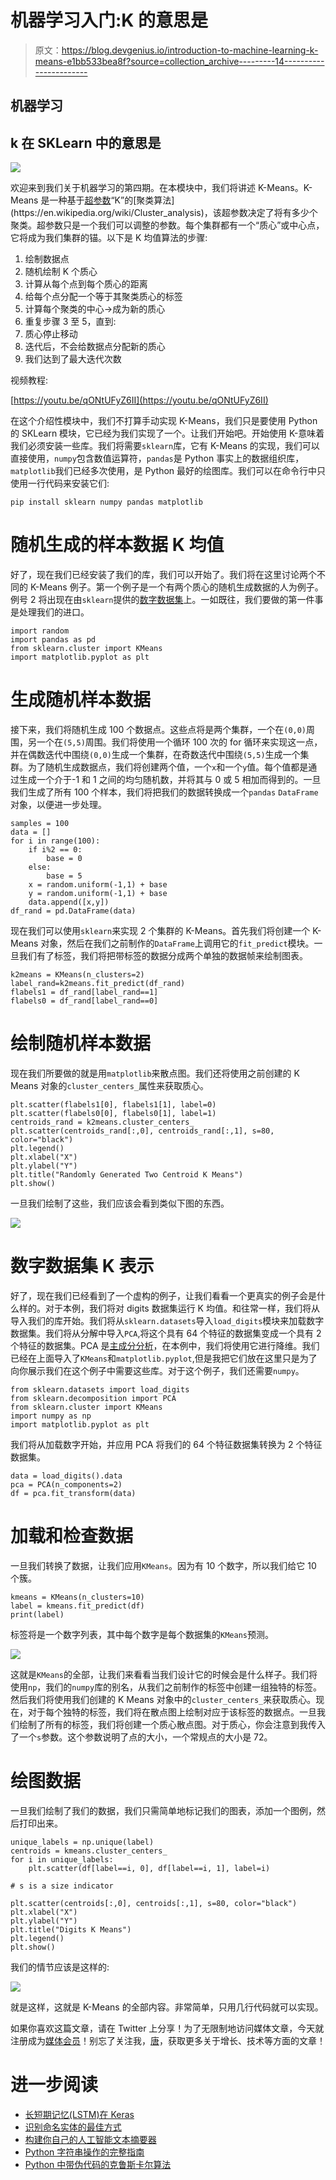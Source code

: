 # 机器学习入门:K 的意思是

> 原文：<https://blog.devgenius.io/introduction-to-machine-learning-k-means-e1bb533bea8f?source=collection_archive---------14----------------------->

## 机器学习

## k 在 SKLearn 中的意思是

![](img/b45f51c48a1d56807f015652f8c23b57.png)

欢迎来到我们关于机器学习的第四期。在本模块中，我们将讲述 K-Means。K-Means 是一种基于[超参数](https://en.wikipedia.org/wiki/Hyperparameter_(machine_learning))“K”的[聚类算法](https://en.wikipedia.org/wiki/Cluster_analysis)，该超参数决定了将有多少个聚类。超参数只是一个我们可以调整的参数。每个集群都有一个“质心”或中心点，它将成为我们集群的锚。以下是 K 均值算法的步骤:

1.  绘制数据点
2.  随机绘制 K 个质心
3.  计算从每个点到每个质心的距离
4.  给每个点分配一个等于其聚类质心的标签
5.  计算每个聚类的中心→成为新的质心
6.  重复步骤 3 至 5，直到:
7.  质心停止移动
8.  迭代后，不会给数据点分配新的质心
9.  我们达到了最大迭代次数

视频教程:

[https://youtu.be/qONtUFyZ6II](https://youtu.be/qONtUFyZ6II)

在这个介绍性模块中，我们不打算手动实现 K-Means，我们只是要使用 Python 的 SKLearn 模块，它已经为我们实现了一个。让我们开始吧。开始使用 K-意味着我们必须安装一些库。我们将需要`sklearn`库，它有 K-Means 的实现，我们可以直接使用，`numpy`包含数值运算符，`pandas`是 Python 事实上的数据组织库，`matplotlib`我们已经多次使用，是 Python 最好的绘图库。我们可以在命令行中只使用一行代码来安装它们:

```
pip install sklearn numpy pandas matplotlib
```

# 随机生成的样本数据 K 均值

好了，现在我们已经安装了我们的库，我们可以开始了。我们将在这里讨论两个不同的 K-Means 例子。第一个例子是一个有两个质心的随机生成数据的人为例子。例号 2 将出现在由`sklearn`提供的[数字数据集](https://scikit-learn.org/stable/modules/generated/sklearn.datasets.load_digits.html)上。一如既往，我们要做的第一件事是处理我们的进口。

```
import random
import pandas as pd
from sklearn.cluster import KMeans
import matplotlib.pyplot as plt
```

# 生成随机样本数据

接下来，我们将随机生成 100 个数据点。这些点将是两个集群，一个在`(0,0)`周围，另一个在`(5,5)`周围。我们将使用一个循环 100 次的 for 循环来实现这一点，并在偶数迭代中围绕`(0,0)`生成一个集群，在奇数迭代中围绕`(5,5)`生成一个集群。为了随机生成数据点，我们将创建两个值，一个`x`和一个`y`值。每个值都是通过生成一个介于-1 和 1 之间的均匀随机数，并将其与 0 或 5 相加而得到的。一旦我们生成了所有 100 个样本，我们将把我们的数据转换成一个`pandas` `DataFrame`对象，以便进一步处理。

```
samples = 100
data = []
for i in range(100):
    if i%2 == 0:
        base = 0
    else:
        base = 5
    x = random.uniform(-1,1) + base
    y = random.uniform(-1,1) + base
    data.append([x,y])
df_rand = pd.DataFrame(data)
```

现在我们可以使用`sklearn`来实现 2 个集群的 K-Means。首先我们将创建一个 K-Means 对象，然后在我们之前制作的`DataFrame`上调用它的`fit_predict`模块。一旦我们有了标签，我们将把带标签的数据分成两个单独的数据帧来绘制图表。

```
k2means = KMeans(n_clusters=2)
label_rand=k2means.fit_predict(df_rand)
flabels1 = df_rand[label_rand==1]
flabels0 = df_rand[label_rand==0]
```

# 绘制随机样本数据

现在我们所要做的就是用`matplotlib`来散点图。我们还将使用之前创建的 K Means 对象的`cluster_centers_`属性来获取质心。

```
plt.scatter(flabels1[0], flabels1[1], label=0)
plt.scatter(flabels0[0], flabels0[1], label=1)
centroids_rand = k2means.cluster_centers_
plt.scatter(centroids_rand[:,0], centroids_rand[:,1], s=80, color="black")
plt.legend()
plt.xlabel("X")
plt.ylabel("Y")
plt.title("Randomly Generated Two Centroid K Means")
plt.show()
```

一旦我们绘制了这些，我们应该会看到类似下图的东西。

![](img/c94190d1cb6012cf3451dc500074944d.png)

# 数字数据集 K 表示

好了，现在我们已经看到了一个虚构的例子，让我们看看一个更真实的例子会是什么样的。对于本例，我们将对 digits 数据集运行 K 均值。和往常一样，我们将从导入我们的库开始。我们将从`sklearn.datasets`导入`load_digits`模块来加载数字数据集。我们将从分解中导入`PCA`,将这个具有 64 个特征的数据集变成一个具有 2 个特征的数据集。PCA 是[主成分分析](https://pythonalgos.com/2021/11/12/intermediate-machine-learning-principal-component-analysis-pca/)，在本例中，我们将使用它进行降维。我们已经在上面导入了`KMeans`和`matplotlib.pyplot`,但是我把它们放在这里只是为了向你展示我们在这个例子中需要这些库。对于这个例子，我们还需要`numpy`。

```
from sklearn.datasets import load_digits
from sklearn.decomposition import PCA
from sklearn.cluster import KMeans
import numpy as np
import matplotlib.pyplot as plt
```

我们将从加载数字开始，并应用 PCA 将我们的 64 个特征数据集转换为 2 个特征数据集。

```
data = load_digits().data
pca = PCA(n_components=2)
df = pca.fit_transform(data)
```

# 加载和检查数据

一旦我们转换了数据，让我们应用`KMeans`。因为有 10 个数字，所以我们给它 10 个簇。

```
kmeans = KMeans(n_clusters=10)
label = kmeans.fit_predict(df)
print(label)
```

标签将是一个数字列表，其中每个数字是每个数据集的`KMeans`预测。

![](img/39804e7dc0e530d48dd175ebbd69132b.png)

这就是`KMeans`的全部，让我们来看看当我们设计它的时候会是什么样子。我们将使用`np`，我们的`numpy`库的别名，从我们之前制作的标签中创建一组独特的标签。然后我们将使用我们创建的 K Means 对象中的`cluster_centers_`来获取质心。现在，对于每个独特的标签，我们将在散点图上绘制对应于该标签的数据点。一旦我们绘制了所有的标签，我们将创建一个质心散点图。对于质心，你会注意到我传入了一个`s`参数。这个参数说明了点的大小，一个常规点的大小是 72。

# 绘图数据

一旦我们绘制了我们的数据，我们只需简单地标记我们的图表，添加一个图例，然后打印出来。

```
unique_labels = np.unique(label)
centroids = kmeans.cluster_centers_
for i in unique_labels:
    plt.scatter(df[label==i, 0], df[label==i, 1], label=i)

# s is a size indicator

plt.scatter(centroids[:,0], centroids[:,1], s=80, color="black")
plt.xlabel("X")
plt.ylabel("Y")
plt.title("Digits K Means")
plt.legend()
plt.show()
```

我们的情节应该是这样的:

![](img/efb4e31ea7d247f476ac779e3520e1f2.png)

就是这样，这就是 K-Means 的全部内容。非常简单，只用几行代码就可以实现。

如果你喜欢这篇文章，请在 Twitter 上分享！为了无限制地访问媒体文章，今天就注册成为[媒体会员](https://www.medium.com/@ytang07/membership)！别忘了关注我，[唐](https://www.medium.com/@ytang07)，获取更多关于增长、技术等方面的文章！

# 进一步阅读

*   [长短期记忆(LSTM)在 Keras](https://pythonalgos.com/long-short-term-memory-lstm-in-keras/)
*   [识别命名实体的最佳方式](https://pythonalgos.com/the-best-way-to-do-named-entity-recognition-ner/)
*   [构建你自己的人工智能文本摘要器](https://pythonalgos.com/build-your-own-ai-text-summarizer-in-python/)
*   [Python 字符串操作的完整指南](https://pythonalgos.com/a-complete-guide-to-python-string-manipulation/)
*   [Python 中带伪代码的克鲁斯卡尔算法](https://pythonalgos.com/graph-algorithms-kruskals-algorithm-in-python/)